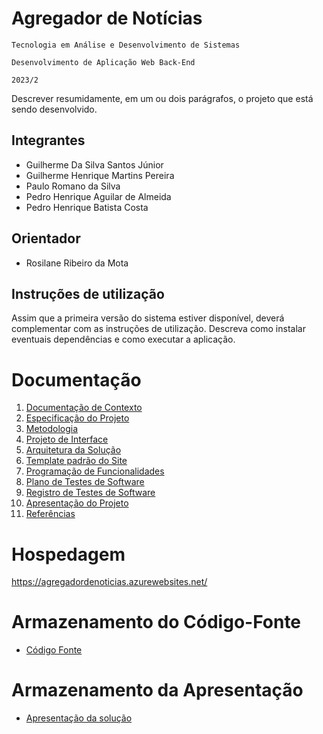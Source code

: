 # Agregador de Notícias

`Tecnologia em Análise e Desenvolvimento de Sistemas`

`Desenvolvimento de Aplicação Web Back-End`

`2023/2`

Descrever resumidamente, em um ou dois parágrafos, o projeto que está sendo desenvolvido.

## Integrantes

- Guilherme Da Silva Santos Júnior
- Guilherme Henrique Martins Pereira
- Paulo Romano da Silva
- Pedro Henrique Aguilar de Almeida
- Pedro Henrique Batista Costa

## Orientador

- Rosilane Ribeiro da Mota

## Instruções de utilização

Assim que a primeira versão do sistema estiver disponível, deverá complementar com as instruções de utilização. Descreva como instalar eventuais dependências e como executar a aplicação.

# Documentação

<ol>
<li><a href="docs/01-Documentação de Contexto.md"> Documentação de Contexto</a></li>
<li><a href="docs/02-Especificação do Projeto.md"> Especificação do Projeto</a></li>
<li><a href="docs/03-Metodologia.md"> Metodologia</a></li>
<li><a href="docs/04-Projeto de Interface.md"> Projeto de Interface</a></li>
<li><a href="docs/05-Arquitetura da Solução.md"> Arquitetura da Solução</a></li>
<li><a href="docs/06-Template padrão do Site.md"> Template padrão do Site</a></li>
<li><a href="docs/07-Programação de Funcionalidades.md"> Programação de Funcionalidades</a></li>
<li><a href="docs/08-Plano de Testes de Software.md"> Plano de Testes de Software</a></li>
<li><a href="docs/09-Registro de Testes de Software.md"> Registro de Testes de Software</a></li>
<li><a href="docs/10-Apresentação do Projeto.md"> Apresentação do Projeto</a></li>
<li><a href="docs/11-Referências.md"> Referências</a></li>
</ol>

# Hospedagem

https://agregadordenoticias.azurewebsites.net/

# Armazenamento do Código-Fonte

- <a href="src/README.md">Código Fonte</a>

# Armazenamento da Apresentação

- <a href="presentation/README.md">Apresentação da solução</a>
